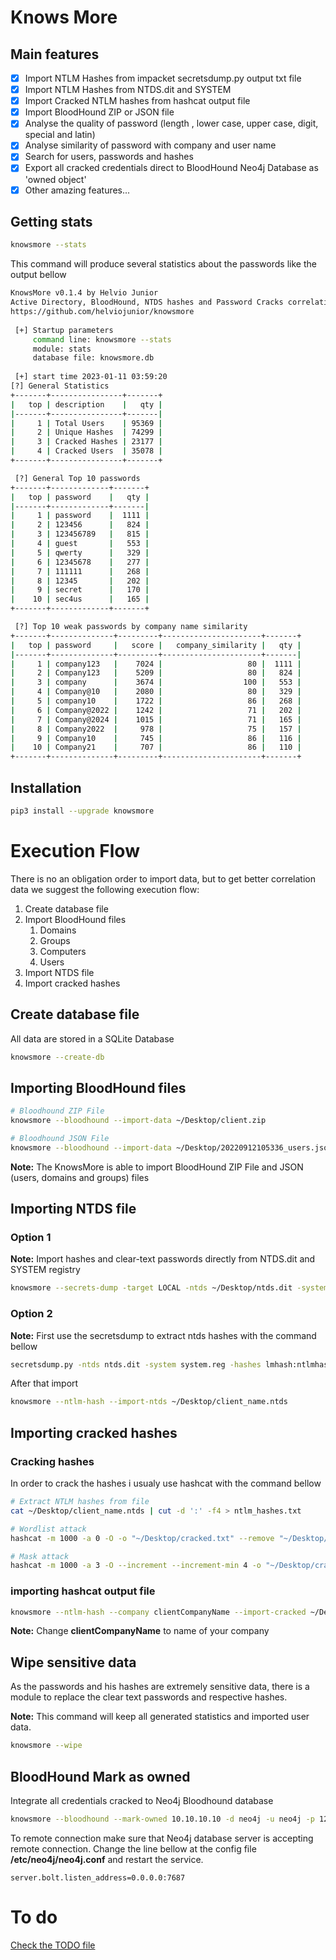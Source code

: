 # Knows More

## Main features

* [x] Import NTLM Hashes from impacket secretsdump.py output txt file
* [x] Import NTLM Hashes from NTDS.dit and SYSTEM
* [x] Import Cracked NTLM hashes from hashcat output file
* [x] Import BloodHound ZIP or JSON file
* [x] Analyse the quality of password (length , lower case, upper case, digit, special and latin)
* [x] Analyse similarity of password with company and user name
* [x] Search for users, passwords and hashes
* [x] Export all cracked credentials direct to BloodHound Neo4j Database as 'owned object'
* [x] Other amazing features...

## Getting stats

```bash
knowsmore --stats
```

This command will produce several statistics about the passwords like the output bellow

```bash
KnowsMore v0.1.4 by Helvio Junior
Active Directory, BloodHound, NTDS hashes and Password Cracks correlation tool
https://github.com/helviojunior/knowsmore
    
 [+] Startup parameters
     command line: knowsmore --stats 
     module: stats
     database file: knowsmore.db
  
 [+] start time 2023-01-11 03:59:20
[?] General Statistics
+-------+----------------+-------+
|   top | description    |   qty |
|-------+----------------+-------|
|     1 | Total Users    | 95369 |
|     2 | Unique Hashes  | 74299 |
|     3 | Cracked Hashes | 23177 |
|     4 | Cracked Users  | 35078 |
+-------+----------------+-------+

 [?] General Top 10 passwords
+-------+-------------+-------+
|   top | password    |   qty |
|-------+-------------+-------|
|     1 | password    |  1111 |
|     2 | 123456      |   824 |
|     3 | 123456789   |   815 |
|     4 | guest       |   553 |
|     5 | qwerty      |   329 |
|     6 | 12345678    |   277 |
|     7 | 111111      |   268 |
|     8 | 12345       |   202 |
|     9 | secret      |   170 |
|    10 | sec4us      |   165 |
+-------+-------------+-------+

 [?] Top 10 weak passwords by company name similarity
+-------+--------------+---------+----------------------+-------+
|   top | password     |   score |   company_similarity |   qty |
|-------+--------------+---------+----------------------+-------|
|     1 | company123   |    7024 |                   80 |  1111 |
|     2 | Company123   |    5209 |                   80 |   824 |
|     3 | company      |    3674 |                  100 |   553 |
|     4 | Company@10   |    2080 |                   80 |   329 |
|     5 | company10    |    1722 |                   86 |   268 |
|     6 | Company@2022 |    1242 |                   71 |   202 |
|     7 | Company@2024 |    1015 |                   71 |   165 |
|     8 | Company2022  |     978 |                   75 |   157 |
|     9 | Company10    |     745 |                   86 |   116 |
|    10 | Company21    |     707 |                   86 |   110 |
+-------+--------------+---------+----------------------+-------+

```

## Installation

```bash
pip3 install --upgrade knowsmore
```

# Execution Flow

There is no an obligation order to import data, but to get better correlation data we suggest the following execution flow:

1. Create database file
2. Import BloodHound files
   1. Domains
   2. Groups
   3. Computers
   4. Users
3. Import NTDS file
4. Import cracked hashes

## Create database file

All data are stored in a SQLite Database

```bash
knowsmore --create-db
```


## Importing BloodHound files

```bash
# Bloodhound ZIP File
knowsmore --bloodhound --import-data ~/Desktop/client.zip

# Bloodhound JSON File
knowsmore --bloodhound --import-data ~/Desktop/20220912105336_users.json
```

**Note:** The KnowsMore is able to import BloodHound ZIP File and JSON (users, domains and groups) files


## Importing NTDS file

### Option 1

**Note:** Import hashes and clear-text passwords directly from NTDS.dit and SYSTEM registry

```bash
knowsmore --secrets-dump -target LOCAL -ntds ~/Desktop/ntds.dit -system ~/Desktop/SYSTEM
```

### Option 2

**Note:** First use the secretsdump to extract ntds hashes with the command bellow

```bash
secretsdump.py -ntds ntds.dit -system system.reg -hashes lmhash:ntlmhash LOCAL -outputfile ~/Desktop/client_name
```

After that import

```bash
knowsmore --ntlm-hash --import-ntds ~/Desktop/client_name.ntds
```

## Importing cracked hashes

### Cracking hashes

In order to crack the hashes i usualy use hashcat with the command bellow

```bash
# Extract NTLM hashes from file
cat ~/Desktop/client_name.ntds | cut -d ':' -f4 > ntlm_hashes.txt

# Wordlist attack
hashcat -m 1000 -a 0 -O -o "~/Desktop/cracked.txt" --remove "~/Desktop/ntlm_hash.txt" "~/Desktop/Wordlist/*"

# Mask attack
hashcat -m 1000 -a 3 -O --increment --increment-min 4 -o "~/Desktop/cracked.txt" --remove "~/Desktop/ntlm_hash.txt" ?a?a?a?a?a?a?a?a
```

### importing hashcat output file

```bash
knowsmore --ntlm-hash --company clientCompanyName --import-cracked ~/Desktop/cracked.txt
```

**Note:** Change **clientCompanyName** to name of your company

## Wipe sensitive data

As the passwords and his hashes are extremely sensitive data, there is a module to replace the clear text passwords and respective hashes.

**Note:** This command will keep all generated statistics and imported user data.

```bash
knowsmore --wipe
```

## BloodHound Mark as owned

Integrate all credentials cracked to Neo4j Bloodhound database

```bash
knowsmore --bloodhound --mark-owned 10.10.10.10 -d neo4j -u neo4j -p 123456
```

To remote connection make sure that Neo4j database server is accepting remote connection.
Change the line bellow at the config file **/etc/neo4j/neo4j.conf** and restart the service.

```
server.bolt.listen_address=0.0.0.0:7687
```

# To do

[Check the TODO file](TODO.md)